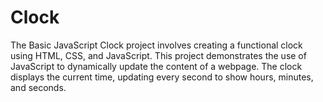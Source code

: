 # Clock
The Basic JavaScript Clock project involves creating a functional clock using HTML, CSS, and JavaScript. This project demonstrates the use of JavaScript to dynamically update the content of a webpage. The clock displays the current time, updating every second to show hours, minutes, and seconds.
